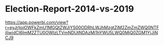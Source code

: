 # Election-Report-2014-vs-2019
https://app.powerbi.com/view?r=eyJrIjoiOWFkZmU1MGQtZWJiYS00ODRhLWJhMzgtZjM2ZmZmZWQ0NTFjIiwidCI6ImM2ZTU0OWIzLTVmNDUtNDAzMi1hYWU5LWQ0MjQ0ZGM1YjJjNCJ9
